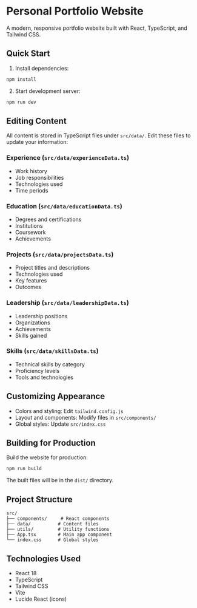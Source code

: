 # Personal Portfolio Website

A modern, responsive portfolio website built with React, TypeScript, and Tailwind CSS.

## Quick Start

1. Install dependencies:
```bash
npm install
```

2. Start development server:
```bash
npm run dev
```

## Editing Content

All content is stored in TypeScript files under `src/data/`. Edit these files to update your information:

### Experience (`src/data/experienceData.ts`)
- Work history
- Job responsibilities
- Technologies used
- Time periods

### Education (`src/data/educationData.ts`)
- Degrees and certifications
- Institutions
- Coursework
- Achievements

### Projects (`src/data/projectsData.ts`)
- Project titles and descriptions
- Technologies used
- Key features
- Outcomes

### Leadership (`src/data/leadershipData.ts`)
- Leadership positions
- Organizations
- Achievements
- Skills gained

### Skills (`src/data/skillsData.ts`)
- Technical skills by category
- Proficiency levels
- Tools and technologies

## Customizing Appearance

- Colors and styling: Edit `tailwind.config.js`
- Layout and components: Modify files in `src/components/`
- Global styles: Update `src/index.css`

## Building for Production

Build the website for production:
```bash
npm run build
```

The built files will be in the `dist/` directory.

## Project Structure

```
src/
├── components/     # React components
├── data/          # Content files
├── utils/         # Utility functions
├── App.tsx        # Main app component
└── index.css      # Global styles
```

## Technologies Used

- React 18
- TypeScript
- Tailwind CSS
- Vite
- Lucide React (icons)